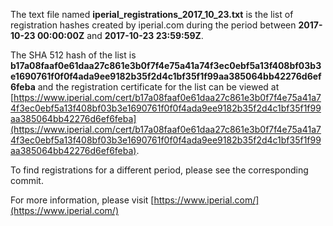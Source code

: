 The text file named **iperial_registrations_2017_10_23.txt** is the list of registration hashes created by iperial.com during the period between **2017-10-23 00:00:00Z** and **2017-10-23 23:59:59Z**.

The SHA 512 hash of the list is **b17a08faaf0e61daa27c861e3b0f7f4e75a41a74f3ec0ebf5a13f408bf03b3e1690761f0f0f4ada9ee9182b35f2d4c1bf35f1f99aa385064bb42276d6ef6feba** and the registration certificate for the list can be viewed at [https://www.iperial.com/cert/b17a08faaf0e61daa27c861e3b0f7f4e75a41a74f3ec0ebf5a13f408bf03b3e1690761f0f0f4ada9ee9182b35f2d4c1bf35f1f99aa385064bb42276d6ef6feba](https://www.iperial.com/cert/b17a08faaf0e61daa27c861e3b0f7f4e75a41a74f3ec0ebf5a13f408bf03b3e1690761f0f0f4ada9ee9182b35f2d4c1bf35f1f99aa385064bb42276d6ef6feba).

To find registrations for a different period, please see the corresponding commit.

For more information, please visit [https://www.iperial.com/](https://www.iperial.com/)
